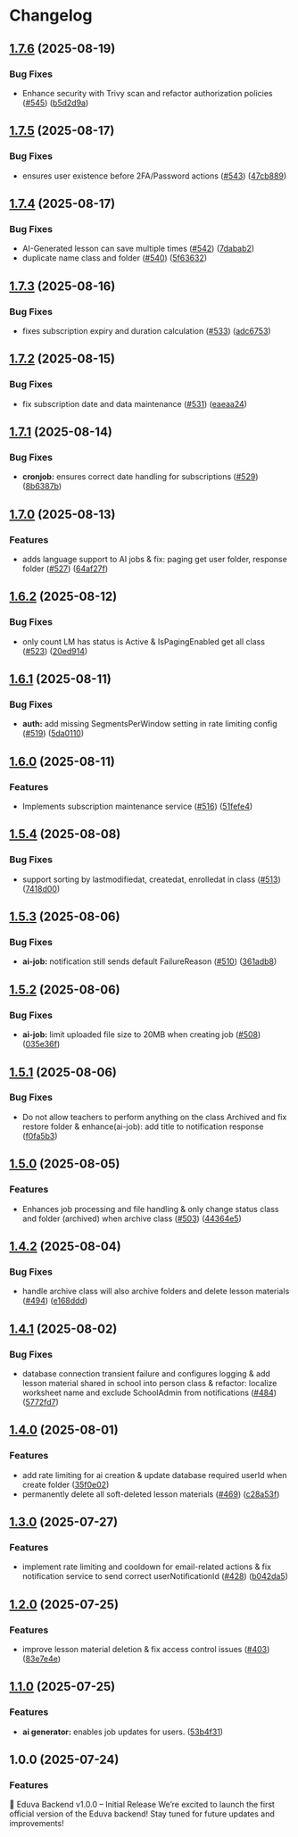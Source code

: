 # Changelog

## [1.7.6](https://github.com/tranduckhuy/eduva-backend/compare/v1.7.5...v1.7.6) (2025-08-19)


### Bug Fixes

* Enhance security with Trivy scan and refactor authorization policies ([#545](https://github.com/tranduckhuy/eduva-backend/issues/545)) ([b5d2d9a](https://github.com/tranduckhuy/eduva-backend/commit/b5d2d9a1f15e37c616617e0aa9a54d87fdbc03f3))

## [1.7.5](https://github.com/tranduckhuy/eduva-backend/compare/v1.7.4...v1.7.5) (2025-08-17)


### Bug Fixes

* ensures user existence before 2FA/Password actions ([#543](https://github.com/tranduckhuy/eduva-backend/issues/543)) ([47cb889](https://github.com/tranduckhuy/eduva-backend/commit/47cb8897ad7c6aa83a9ba76e03fe410edf9a81c8))

## [1.7.4](https://github.com/tranduckhuy/eduva-backend/compare/v1.7.3...v1.7.4) (2025-08-17)


### Bug Fixes

* AI-Generated lesson can save multiple times ([#542](https://github.com/tranduckhuy/eduva-backend/issues/542)) ([7dabab2](https://github.com/tranduckhuy/eduva-backend/commit/7dabab251ff2f87fc7a5ef2ccfe06e6b48de8a7d))
* duplicate name class and folder  ([#540](https://github.com/tranduckhuy/eduva-backend/issues/540)) ([5f63632](https://github.com/tranduckhuy/eduva-backend/commit/5f63632aa3fba9290854fa50fc9b0e02cea67eb7))

## [1.7.3](https://github.com/tranduckhuy/eduva-backend/compare/v1.7.2...v1.7.3) (2025-08-16)


### Bug Fixes

* fixes subscription expiry and duration calculation ([#533](https://github.com/tranduckhuy/eduva-backend/issues/533)) ([adc6753](https://github.com/tranduckhuy/eduva-backend/commit/adc6753b9356c2222b1f9cc5ad6ecc3c1ebf7e94))

## [1.7.2](https://github.com/tranduckhuy/eduva-backend/compare/v1.7.1...v1.7.2) (2025-08-15)


### Bug Fixes

* fix subscription date and data maintenance ([#531](https://github.com/tranduckhuy/eduva-backend/issues/531)) ([eaeaa24](https://github.com/tranduckhuy/eduva-backend/commit/eaeaa24ab6b17dab17d1903c7a6e496850fcaee9))

## [1.7.1](https://github.com/tranduckhuy/eduva-backend/compare/v1.7.0...v1.7.1) (2025-08-14)


### Bug Fixes

* **cronjob:** ensures correct date handling for subscriptions ([#529](https://github.com/tranduckhuy/eduva-backend/issues/529)) ([8b6387b](https://github.com/tranduckhuy/eduva-backend/commit/8b6387b500473540246026ebcc716f7b83e78cfd))

## [1.7.0](https://github.com/tranduckhuy/eduva-backend/compare/v1.6.2...v1.7.0) (2025-08-13)


### Features

* adds language support to AI jobs & fix: paging get user folder, response folder ([#527](https://github.com/tranduckhuy/eduva-backend/issues/527)) ([64af27f](https://github.com/tranduckhuy/eduva-backend/commit/64af27fd61b470ca024650b803fe9bcd9a0052e4))

## [1.6.2](https://github.com/tranduckhuy/eduva-backend/compare/v1.6.1...v1.6.2) (2025-08-12)


### Bug Fixes

* only count LM has status is Active & IsPagingEnabled get all class ([#523](https://github.com/tranduckhuy/eduva-backend/issues/523)) ([20ed914](https://github.com/tranduckhuy/eduva-backend/commit/20ed9140593e4425aac04b60f30d80e2af3a2380))

## [1.6.1](https://github.com/tranduckhuy/eduva-backend/compare/v1.6.0...v1.6.1) (2025-08-11)


### Bug Fixes

* **auth:** add missing SegmentsPerWindow setting in rate limiting config ([#519](https://github.com/tranduckhuy/eduva-backend/issues/519)) ([5da0110](https://github.com/tranduckhuy/eduva-backend/commit/5da01101413c30d6cf93cb39e32ca45bbd7c44fe))

## [1.6.0](https://github.com/tranduckhuy/eduva-backend/compare/v1.5.4...v1.6.0) (2025-08-11)


### Features

* Implements subscription maintenance service  ([#516](https://github.com/tranduckhuy/eduva-backend/issues/516)) ([51fefe4](https://github.com/tranduckhuy/eduva-backend/commit/51fefe4619c6c30ea2b2f1faa5d26ce118a0d6c7))

## [1.5.4](https://github.com/tranduckhuy/eduva-backend/compare/v1.5.3...v1.5.4) (2025-08-08)


### Bug Fixes

* support sorting by lastmodifiedat, createdat, enrolledat in class ([#513](https://github.com/tranduckhuy/eduva-backend/issues/513)) ([7418d00](https://github.com/tranduckhuy/eduva-backend/commit/7418d002c58e9684a4f373870f251bea64d39f8a))

## [1.5.3](https://github.com/tranduckhuy/eduva-backend/compare/v1.5.2...v1.5.3) (2025-08-06)


### Bug Fixes

* **ai-job:** notification still sends default FailureReason ([#510](https://github.com/tranduckhuy/eduva-backend/issues/510)) ([361adb8](https://github.com/tranduckhuy/eduva-backend/commit/361adb84a3be94208f5ec8893c14a7c19e5d2c06))

## [1.5.2](https://github.com/tranduckhuy/eduva-backend/compare/v1.5.1...v1.5.2) (2025-08-06)


### Bug Fixes

* **ai-job:** limit uploaded file size to 20MB when creating job ([#508](https://github.com/tranduckhuy/eduva-backend/issues/508)) ([035e36f](https://github.com/tranduckhuy/eduva-backend/commit/035e36f0bc5a91adbf2f078d3eed85c73626d780))

## [1.5.1](https://github.com/tranduckhuy/eduva-backend/compare/v1.5.0...v1.5.1) (2025-08-06)


### Bug Fixes

* Do not allow teachers to perform anything on the class Archived and fix restore folder & enhance(ai-job): add title to notification response ([f0fa5b3](https://github.com/tranduckhuy/eduva-backend/commit/f0fa5b3af8afcba3b132272e5f64f9faadd14239))

## [1.5.0](https://github.com/tranduckhuy/eduva-backend/compare/v1.4.2...v1.5.0) (2025-08-05)


### Features

* Enhances job processing and file handling & only change status class and folder (archived) when archive class ([#503](https://github.com/tranduckhuy/eduva-backend/issues/503)) ([44364e5](https://github.com/tranduckhuy/eduva-backend/commit/44364e5b336bed5228345604f237df60bf989167))

## [1.4.2](https://github.com/tranduckhuy/eduva-backend/compare/v1.4.1...v1.4.2) (2025-08-04)


### Bug Fixes

* handle archive class will also archive folders and delete lesson materials ([#494](https://github.com/tranduckhuy/eduva-backend/issues/494)) ([e168ddd](https://github.com/tranduckhuy/eduva-backend/commit/e168dddfd7c427072f18b14f347d565a1ee1fd90))

## [1.4.1](https://github.com/tranduckhuy/eduva-backend/compare/v1.4.0...v1.4.1) (2025-08-02)


### Bug Fixes

* database connection transient failure and configures logging & add lesson material shared in school into person class & refactor: localize worksheet name and exclude SchoolAdmin from notifications ([#484](https://github.com/tranduckhuy/eduva-backend/issues/484))  ([5772fd7](https://github.com/tranduckhuy/eduva-backend/commit/5772fd70c2f12ee101b8518665de92063765dcad))

## [1.4.0](https://github.com/tranduckhuy/eduva-backend/compare/v1.3.0...v1.4.0) (2025-08-01)


### Features

* add rate limiting for ai creation & update database required userId when create folder ([35f0e02](https://github.com/tranduckhuy/eduva-backend/commit/35f0e021a42c95c6ee61b125f05a2a037ef27fec))
* permanently delete all soft-deleted lesson materials ([#469](https://github.com/tranduckhuy/eduva-backend/issues/469)) ([c28a53f](https://github.com/tranduckhuy/eduva-backend/commit/c28a53fe3968cd923e9a0b43556f6430f2e82812))

## [1.3.0](https://github.com/tranduckhuy/eduva-backend/compare/v1.2.0...v1.3.0) (2025-07-27)


### Features

* implement rate limiting and cooldown for email-related actions & fix notification service to send correct userNotificationId ([#428](https://github.com/tranduckhuy/eduva-backend/issues/428)) ([b042da5](https://github.com/tranduckhuy/eduva-backend/commit/b042da5392315af8f9cfcb1c0f6bd5d0371a21d3))

## [1.2.0](https://github.com/tranduckhuy/eduva-backend/compare/v1.1.0...v1.2.0) (2025-07-25)


### Features

* improve lesson material deletion & fix access control issues ([#403](https://github.com/tranduckhuy/eduva-backend/issues/403)) ([83e7e4e](https://github.com/tranduckhuy/eduva-backend/commit/83e7e4e6968c0bbbd4dca6d3b1074f388a49af7c))

## [1.1.0](https://github.com/tranduckhuy/eduva-backend/compare/v1.0.0...v1.1.0) (2025-07-25)


### Features

* **ai generator:** enables job updates for users. ([53b4f31](https://github.com/tranduckhuy/eduva-backend/commit/53b4f31ea7386fe9e0f6e7d2690aaf2c6969c0f1))

## 1.0.0 (2025-07-24)


### Features
🚀 Eduva Backend v1.0.0 – Initial Release
We’re excited to launch the first official version of the Eduva backend!
Stay tuned for future updates and improvements!

